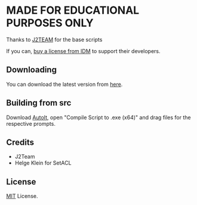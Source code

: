 # MADE FOR EDUCATIONAL PURPOSES ONLY
Thanks to [J2TEAM](https://github.com/J2TEAM) for the base scripts

If you can, [buy a license from IDM](https://secure.internetdownloadmanager.com/buy_idm.html) to support their developers.

## Downloading

You can download the latest version from [here](https://github.com/coolgoagle/idm-trial-reset/releases/latest).

## Building from src
Download [AutoIt](https://www.autoitscript.com/site/autoit/downloads), open "Compile Script to .exe (x64)" and drag files for the respective prompts.

## Credits

- J2Team
- Helge Klein for SetACL

## License

[MIT](LICENSE) License.

